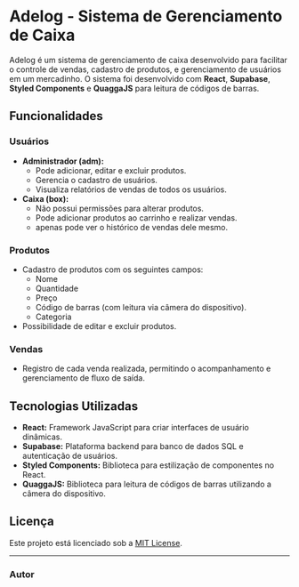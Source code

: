 # Adelog - Sistema de Gerenciamento de Caixa

Adelog é um sistema de gerenciamento de caixa desenvolvido para facilitar o controle de vendas, cadastro de produtos, e gerenciamento de usuários em um mercadinho. O sistema foi desenvolvido com **React**, **Supabase**, **Styled Components** e **QuaggaJS** para leitura de códigos de barras.

## Funcionalidades

### Usuários

- **Administrador (adm):**
  - Pode adicionar, editar e excluir produtos.
  - Gerencia o cadastro de usuários.
  - Visualiza relatórios de vendas de todos os usuários.
- **Caixa (box):**
  - Não possui permissões para alterar produtos.
  - Pode adicionar produtos ao carrinho e realizar vendas.
  - apenas pode ver o histórico de vendas dele mesmo.

### Produtos

- Cadastro de produtos com os seguintes campos:
  - Nome
  - Quantidade
  - Preço
  - Código de barras (com leitura via câmera do dispositivo).
  - Categoria
- Possibilidade de editar e excluir produtos.

### Vendas

- Registro de cada venda realizada, permitindo o acompanhamento e gerenciamento de fluxo de saída.

## Tecnologias Utilizadas

- **React:** Framework JavaScript para criar interfaces de usuário dinâmicas.
- **Supabase:** Plataforma backend para banco de dados SQL e autenticação de usuários.
- **Styled Components:** Biblioteca para estilização de componentes no React.
- **QuaggaJS:** Biblioteca para leitura de códigos de barras utilizando a câmera do dispositivo.

## Licença

Este projeto está licenciado sob a [MIT License](LICENSE).

---

### Autor


